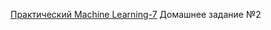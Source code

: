 [Практический Machine Learning-7](http://study.skillfactory.ru/courses/Skillfactory/MLO-7/SEPT2018/info)
Домашнее задание №2

